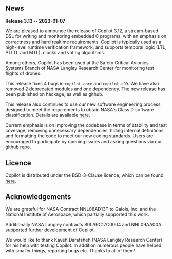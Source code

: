 ## News
**Release 3.13 -- 2023-01-07**

We are pleased to announce the release of Copilot 3.12, a stream-based DSL for
writing and monitoring embedded C programs, with an emphasis on correctness and
hard realtime requirements. Copilot is typically used as a high-level runtime
verification framework, and supports temporal logic (LTL, PTLTL and MTL),
clocks and voting algorithms.

Among others, Copilot has been used at the Safety Critical Avionics Systems
Branch of NASA Langley Research Center for monitoring test flights of drones.

This release fixes 4 bugs in `copilot-core` and `copilot-c99`. We have also
removed 2 deprecated modules and one dependency. The new release has been
published on hackage, as well as github.

This release also continues to use our new software engineering process
designed to meet the requirements to obtain NASA's Class D software
classification. Details are available
[here](https://github.com/Copilot-Language/copilot/milestone/17?closed=1).

Current emphasis is on improving the codebase in terms of stability and test
coverage, removing unnecessary dependencies, hiding internal definitions, and
formatting the code to meet our new coding standards. Users are encouraged to
participate by opening issues and asking questions via our [github
repo](https://github.com/copilot-language/copilot).

## Licence
Copilot is distributed under the BSD-3-Clause licence, which can be found
[here](https://raw.githubusercontent.com/Copilot-Language/Copilot/master/LICENSE).

## Acknowledgements
We are grateful for NASA Contract NNL08AD13T to Galois, Inc. and the National
Institute of Aerospace, which partially supported this work.

Additionally NASA Langley contracts 80LARC17C0004 and NNL09AA00A supported
further development of Copilot.

We would like to thank Kaveh Darafsheh (NASA Langley Research Center) for his
help with testing Copilot. In addition numerous people have helped with smaller
things, reporting bugs etc. Thanks to all of them!
